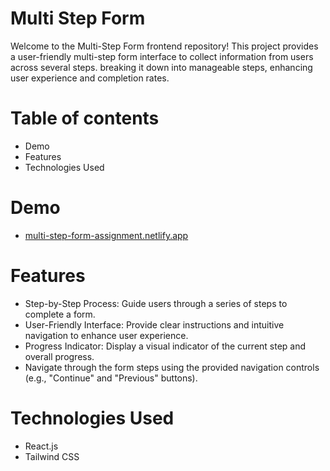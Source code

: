 # Multi Step Form

Welcome to the Multi-Step Form frontend repository! This project provides a user-friendly multi-step form interface to collect information from users across several steps. breaking it down into manageable steps, enhancing user experience and completion rates.

# Table of contents
  - Demo
  - Features
  - Technologies Used

# Demo
- [multi-step-form-assignment.netlify.app](https://multi-step-form-assignment.netlify.app)

# Features
 - Step-by-Step Process: Guide users through a series of steps to complete a form.
 - User-Friendly Interface: Provide clear instructions and intuitive navigation to enhance user experience.
 - Progress Indicator: Display a visual indicator of the current step and overall progress.
 - Navigate through the form steps using the provided navigation controls (e.g., "Continue" and "Previous" buttons).

# Technologies Used
  - React.js
  - Tailwind CSS
